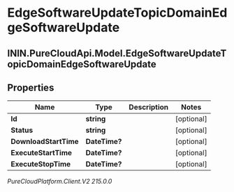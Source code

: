 # EdgeSoftwareUpdateTopicDomainEdgeSoftwareUpdate

## ININ.PureCloudApi.Model.EdgeSoftwareUpdateTopicDomainEdgeSoftwareUpdate

## Properties

|Name | Type | Description | Notes|
|------------ | ------------- | ------------- | -------------|
| **Id** | **string** |  | [optional] |
| **Status** | **string** |  | [optional] |
| **DownloadStartTime** | **DateTime?** |  | [optional] |
| **ExecuteStartTime** | **DateTime?** |  | [optional] |
| **ExecuteStopTime** | **DateTime?** |  | [optional] |



_PureCloudPlatform.Client.V2 215.0.0_
